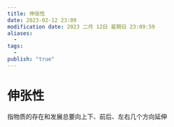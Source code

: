 ```yaml
---
title: 伸张性
date: 2023-02-12 23:09
modification date: 2023 二月 12日 星期日 23:09:59
aliases:
  - 
tags:
  - 
publish: "true"
---
```


# 伸张性

指物质的存在和发展总要向上下、前后、左右几个方向延伸